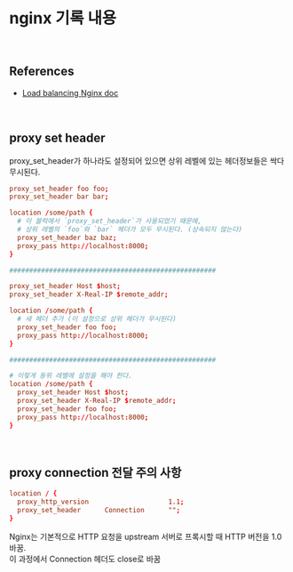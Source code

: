 # nginx 기록 내용

<br>

## References
- [Load balancing Nginx doc](https://docs.nginx.com/nginx/admin-guide/load-balancer/http-load-balancer/)

<br>

## proxy set header

proxy_set_header가 하나라도 설정되어 있으면 상위 레벨에 있는 헤더정보들은 싹다 무시된다.
```conf
proxy_set_header foo foo;
proxy_set_header bar bar;

location /some/path {
  # 이 블럭에서 `proxy_set_header`가 사용되었기 때문에,
  # 상위 레벨의 `foo`와 `bar` 헤더가 모두 무시된다. (상속되지 않는다)
  proxy_set_header baz baz;
  proxy_pass http://localhost:8000;
}

####################################################

proxy_set_header Host $host;
proxy_set_header X-Real-IP $remote_addr;

location /some/path {
  # 새 헤더 추가 (이 설정으로 상위 헤더가 무시된다)
  proxy_set_header foo foo;
  proxy_pass http://localhost:8000;
}

####################################################

# 이렇게 동위 레벨에 설정을 해야 한다.
location /some/path {
  proxy_set_header Host $host;
  proxy_set_header X-Real-IP $remote_addr;
  proxy_set_header foo foo;
  proxy_pass http://localhost:8000;
}
```

<br>

## proxy connection 전달 주의 사항

```conf
location / {
  proxy_http_version                    1.1;
  proxy_set_header      Connection      "";
}
```
Nginx는 기본적으로 HTTP 요청을 upstream 서버로 프록시할 때 HTTP 버전을 1.0 바꿈.  
이 과정에서 Connection 헤더도 close로 바꿈